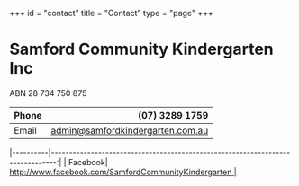 +++
id = "contact"
title = "Contact"
type = "page"
+++

# Samford Community Kindergarten Inc

ABN 28 734 750 875

| Phone | (07) 3289 1759 |
|----------|-------------------------------------------------------------------------------:|
| Email |             admin@samfordkindergarten.com.au |

|----------|-------------------------------------------------------------------------------:|
| Facebook|      [http://www.facebook.com/SamfordCommunityKindergarten |](http://www.facebook.com/SamfordCommunityKindergarten "Facebook")
